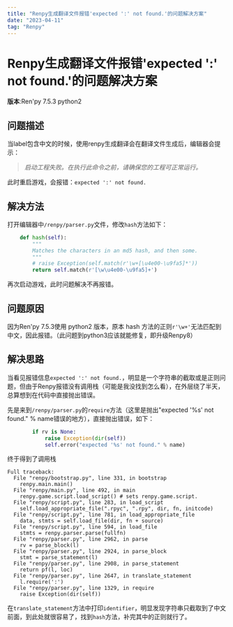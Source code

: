 ```yaml
---
title: "Renpy生成翻译文件报错'expected ':' not found.'的问题解决方案"
date: "2023-04-11"
tag: "Renpy"
---
```

# Renpy生成翻译文件报错'expected ':' not found.'的问题解决方案

**版本**:Ren'py 7.5.3 python2

## 问题描述

当label包含中文的时候，使用renpy生成翻译会在翻译文件生成后，编辑器会提示：

> *启动工程失败。在执行此命令之前，请确保您的工程可正常运行。*

此时重启游戏，会报错：`expected ':' not found.`

## 解决方法

打开编辑器中`/renpy/parser.py`文件，修改`hash`方法如下：

```python
    def hash(self):
        """
        Matches the characters in an md5 hash, and then some.
        """
        # raise Exception(self.match(r'\w+[\u4e00-\u9fa5]*'))
        return self.match(r'[\w\u4e00-\u9fa5]+')
```

再次启动游戏，此时问题解决不再报错。



## 问题原因

因为Ren'py 7.5.3使用 python2 版本，原本 hash 方法的正则`r'\w+'`无法匹配到中文，因此报错。（此问题到python3应该就能修复，即升级Renpy8）



## 解决思路

当看见报错信息`expected ':' not found.`，明显是一个字符串的截取或是正则问题，但由于Renpy报错没有调用栈（可能是我没找到怎么看），在外层绕了半天，总算想到在代码中直接抛出错误。

先是来到`/renpy/parser.py`的`require`方法（这里是抛出"expected '%s' not found." % name错误的地方），直接抛出错误，如下：

```python
        if rv is None:
            raise Exception(dir(self))
            self.error("expected '%s' not found." % name)
```

终于得到了调用栈

```
Full traceback:
  File "renpy/bootstrap.py", line 331, in bootstrap
    renpy.main.main()
  File "renpy/main.py", line 492, in main
    renpy.game.script.load_script() # sets renpy.game.script.
  File "renpy/script.py", line 283, in load_script
    self.load_appropriate_file(".rpyc", ".rpy", dir, fn, initcode)
  File "renpy/script.py", line 781, in load_appropriate_file
    data, stmts = self.load_file(dir, fn + source)
  File "renpy/script.py", line 594, in load_file
    stmts = renpy.parser.parse(fullfn)
  File "renpy/parser.py", line 2962, in parse
    rv = parse_block(l)
  File "renpy/parser.py", line 2924, in parse_block
    stmt = parse_statement(l)
  File "renpy/parser.py", line 2908, in parse_statement
    return pf(l, loc)
  File "renpy/parser.py", line 2647, in translate_statement
    l.require(':')
  File "renpy/parser.py", line 1329, in require
    raise Exception(dir(self))
```

在`translate_statement`方法中打印`identifier`，明显发现字符串只截取到了中文前面，到此处就很容易了，找到`hash`方法，补完其中的正则就行了。
